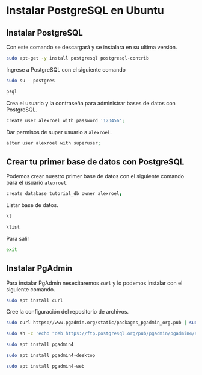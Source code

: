 # Instalar PostgreSQL en Ubuntu 

## Instalar PostgreSQL 
Con este comando se descargará y se instalara en su ultima versión. 

~~~bash
sudo apt-get -y install postgresql postgresql-contrib
~~~

Ingrese a PostgreSQL con el siguiente comando 
~~~bash
sudo su - postgres

psql
~~~

Crea el usuario y la contraseña para administrar bases de datos  con PostgreSQL. 

~~~bash
create user alexroel with password '123456';
~~~

Dar permisos de super usuario a `alexroel`.
~~~bash
alter user alexroel with superuser;
~~~
## Crear tu primer base de datos con PostgreSQL 
Podemos crear nuestro primer base de datos con el siguiente comando para el usuario `alexroel`. 

~~~bash
create database tutorial_db owner alexroel; 
~~~ 

Listar base de datos. 
~~~bash
\l

\list
~~~

Para salir
~~~bash
exit
~~~


## Instalar PgAdmin 
Para instalar PgAdmin nesecitaremos `curl` y lo podemos instalar con el siguiente comando. 

~~~bash
sudo apt install curl 
~~~

Cree la configuración del repositorio de archivos.

~~~bash
sudo curl https://www.pgadmin.org/static/packages_pgadmin_org.pub | sudo apt-key add
~~~

~~~bash
sudo sh -c 'echo "deb https://ftp.postgresql.org/pub/pgadmin/pgadmin4/apt/$(lsb_release -cs) pgadmin4 main" > /etc/apt/sources.list.d/pgadmin4.list && apt update'
~~~

~~~bash
sudo apt install pgadmin4
~~~

~~~bash
sudo apt install pgadmin4-desktop
~~~

~~~bash
sudo apt install pgadmin4-web
~~~




